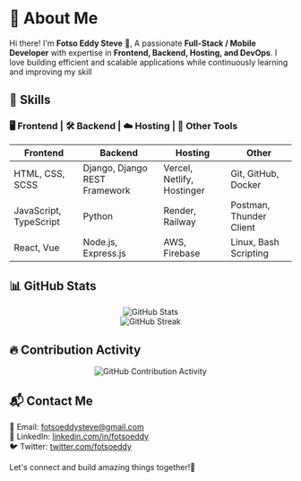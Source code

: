 # 📌 About Me 


Hi there! 
I'm **Fotso Eddy Steve** 👋, A passionate **Full-Stack / Mobile Developer** with expertise in **Frontend, Backend, Hosting, and DevOps**. I love building efficient and scalable applications while continuously learning and improving my skill


## 🚀 Skills

### 🖥️ Frontend | 🛠️ Backend | ☁️ Hosting | 🔧 Other Tools

| Frontend  | Backend  | Hosting | Other |
|-----------|---------|---------|--------|
| HTML, CSS, SCSS  | Django, Django REST Framework | Vercel, Netlify, Hostinger | Git, GitHub, Docker |
| JavaScript, TypeScript | Python | Render, Railway | Postman, Thunder Client |
| React, Vue | Node.js, Express.js | AWS, Firebase | Linux, Bash Scripting |


## 📊 GitHub Stats



<p align="center">
  <img src="https://github-readme-stats.vercel.app/api?username=fotsoeddy&show_icons=true&theme=radical" alt="GitHub Stats" />
  <br />
  <img src="https://streak-stats.demolab.com?user=fotsoeddy&theme=radical&hide_border=true" alt="GitHub Streak" />
</p>





## 🔥 Contribution Activity

<p align="center">
  <img src="https://github-profile-summary-cards.vercel.app/api/cards/profile-details?username=fotsoeddy&theme=radical" alt="GitHub Contribution Activity" />
</p>

## 📬 Contact Me

📧 Email: fotsoeddysteve@gmail.com  
💼 LinkedIn: [linkedin.com/in/fotsoeddy](https://linkedin.com/in/fotsoeddy)  
🐦 Twitter: [twitter.com/fotsoeddy](https://twitter.com/fotsoeddy)  

Let's connect and build amazing things together!🚀
